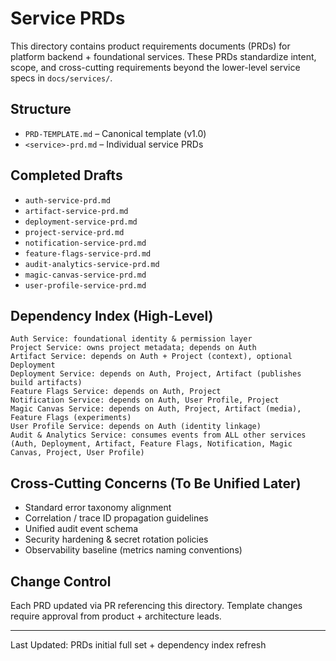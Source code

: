# Service PRDs

This directory contains product requirements documents (PRDs) for platform backend + foundational services. These PRDs standardize intent, scope, and cross-cutting requirements beyond the lower-level service specs in `docs/services/`.

## Structure
- `PRD-TEMPLATE.md` – Canonical template (v1.0)
- `<service>-prd.md` – Individual service PRDs

## Completed Drafts
- `auth-service-prd.md`
- `artifact-service-prd.md`
- `deployment-service-prd.md`
- `project-service-prd.md`
- `notification-service-prd.md`
- `feature-flags-service-prd.md`
- `audit-analytics-service-prd.md`
- `magic-canvas-service-prd.md`
- `user-profile-service-prd.md`

## Dependency Index (High-Level)
```
Auth Service: foundational identity & permission layer
Project Service: owns project metadata; depends on Auth
Artifact Service: depends on Auth + Project (context), optional Deployment
Deployment Service: depends on Auth, Project, Artifact (publishes build artifacts)
Feature Flags Service: depends on Auth, Project
Notification Service: depends on Auth, User Profile, Project
Magic Canvas Service: depends on Auth, Project, Artifact (media), Feature Flags (experiments)
User Profile Service: depends on Auth (identity linkage)
Audit & Analytics Service: consumes events from ALL other services (Auth, Deployment, Artifact, Feature Flags, Notification, Magic Canvas, Project, User Profile)
```

## Cross-Cutting Concerns (To Be Unified Later)
- Standard error taxonomy alignment
- Correlation / trace ID propagation guidelines
- Unified audit event schema
- Security hardening & secret rotation policies
- Observability baseline (metrics naming conventions)

## Change Control
Each PRD updated via PR referencing this directory. Template changes require approval from product + architecture leads.

---
Last Updated: PRDs initial full set + dependency index refresh